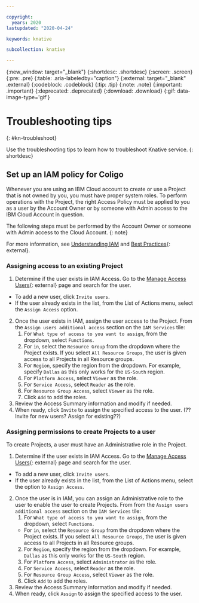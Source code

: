 ```yaml
---

copyright:
  years: 2020
lastupdated: "2020-04-24"

keywords: knative

subcollection: knative

---
```


{:new_window: target="_blank"}
{:shortdesc: .shortdesc}
{:screen: .screen}
{:pre: .pre}
{:table: .aria-labeledby="caption"}
{:external: target="_blank" .external}
{:codeblock: .codeblock}
{:tip: .tip}
{:note: .note}
{:important: .important}
{:deprecated: .deprecated}
{:download: .download}
{:gif: data-image-type='gif'}

# Troubleshooting tips
{: #kn-troubleshoot}

Use the troubleshooting tips to learn how to troubleshoot Knative service.
{: shortdesc}

## Set up an IAM policy for Coligo

Whenever you are using an IBM Cloud account to create or use a Project that is not owned by you, you must have proper system roles. To perform operations with the Project, the right Access Policy must be applied to you as a user by the Account Owner or by someone with Admin access to the IBM Cloud Account in question. 

The following steps must be performed by the Account Owner or someone with Admin access to the Cloud Account. 
{: note}

For more information, see [Understanding IAM](https://cloud.ibm.com/docs/iam?topic=iam-getstarted) and [Best Practices](https://cloud.ibm.com/docs/iam?topic=iam-account_setup){: external}.

### Assigning access to an existing Project 

1. Determine if the user exists in IAM Access. Go to the [Manage Access Users](https://cloud.ibm.com/iam/users){: external} page and search for the user. 
  * To add a new user, click `Invite users`. 
  * If the user already exists in the list, from the List of Actions menu, select the `Assign Access` option. 
2. Once the user exists in IAM, assign the user access to the Project. From the `Assign users additional access` section on the `IAM Services` tile:
    1. For `What type of access to you want to assign`, from the dropdown, select `Functions`.  
    2. For `in`, select the `Resource Group` from the dropdown where the Project exists.  If you select `All Resource Groups`, the user is given access to all Projects in all Resource groups. 
    3. For `Region`, specify the region from the dropdown. For example, specify  `Dallas` as this only works for the `US-South` region. 
    4.  For `Platform Access`, select `Viewer` as the role. 
    5.  For `Service Access`, select `Reader` as the role.
    6.  For `Resource Group Access`, select `Viewer` as the role. 
    7.  Click `Add` to add the roles.
3.  Review the Access Summary information and modify if needed.  
4.  When ready, click `Invite` to assign the specified access to the user. (?? Invite for new users?  Assign for existing??) 

### Assigning permissions to create Projects to a user

To create Projects, a user must have an Administrative role in the Project.  
1. Determine if the user exists in IAM Access. Go to the [Manage Access Users](https://cloud.ibm.com/iam/users){: external} page and search for the user. 
  * To add a new user, click `Invite users`.  
  * If the user already exists in the list, from the List of Actions menu, select the option to `Assign Access`. 
2. Once the user is in IAM, you can assign an Administrative role to the user to enable the user to create Projects.  From from the `Assign users additional access` section on the `IAM Services` tile:
    1. For `What type of access to you want to assign`, from the dropdown, select `Functions`.  
      * For `in`, select the `Resource Group` from the dropdown where the Project exists.  If you select `All Resource Groups`, the user is given access to all Projects in all Resource groups.   
    2. For `Region`, specify the region from the dropdown. For example,  `Dallas` as this only works for the `US-South` region. 
    3.  For `Platform Access`, select `Administrator` as the role. 
    4.  For `Service Access`, select `Reader` as the role.
    5.  For `Resource Group Access`, select `Viewer` as the role. 
    6.  Click `Add` to add the roles.
3.  Review the Access Summary information and modify if needed.  
4.  When ready, click `Assign` to assign the specified access to the user.

